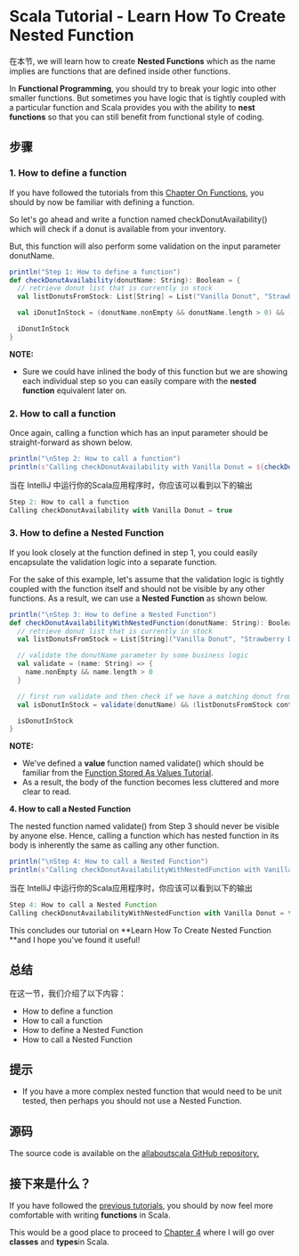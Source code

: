 # Scala Tutorial - Learn How To Create Nested Function


在本节, we will learn how to create **Nested Functions** which as the name implies are functions that are defined inside other functions.

 

In **Functional Programming**, you should try to break your logic into other smaller functions. But sometimes you have logic that is tightly coupled with a particular function and Scala provides you with the ability to **nest functions** so that you can still benefit from functional style of coding.

## 步骤

### 1. How to define a function

If you have followed the tutorials from this [Chapter On Functions](http://allaboutscala.com/tutorials/chapter-3-beginner-tutorial-using-functions-scala/), you should by now be familiar with defining a function.

 

So let's go ahead and write a function named checkDonutAvailability() which will check if a donut is available from your inventory.

 

But, this function will also perform some validation on the input parameter donutName.

```scala
println("Step 1: How to define a function")
def checkDonutAvailability(donutName: String): Boolean = {
  // retrieve donut list that is currently in stock
  val listDonutsFromStock: List[String] = List("Vanilla Donut", "Strawberry Donut", "Plain Donut", "Glazed Donut")

  val iDonutInStock = (donutName.nonEmpty && donutName.length > 0) && (listDonutsFromStock contains donutName)

  iDonutInStock
}

```

**NOTE:**

- Sure we could have inlined the body of this function but we are showing each individual step so you can easily compare with the **nested function** equivalent later on.

### 2. How to call a function

Once again, calling a function which has an input parameter should be straight-forward as shown below.

```scala
println("\nStep 2: How to call a function")
println(s"Calling checkDonutAvailability with Vanilla Donut = ${checkDonutAvailability("Vanilla Donut")}")

```

当在 IntelliJ 中运行你的Scala应用程序时，你应该可以看到以下的输出

```scala
Step 2: How to call a function
Calling checkDonutAvailability with Vanilla Donut = true

```

 

### 3. How to define a Nested Function

If you look closely at the function defined in step 1, you could easily encapsulate the validation logic into a separate function.

 

For the sake of this example, let's assume that the validation logic is tightly coupled with the function itself and should not be visible by any other functions. As a result, we can use a **Nested Function** as shown below.

```scala
println("\nStep 3: How to define a Nested Function")
def checkDonutAvailabilityWithNestedFunction(donutName: String): Boolean = {
  // retrieve donut list that is currently in stock
  val listDonutsFromStock = List[String]("Vanilla Donut", "Strawberry Donut", "Plain Donut", "Glazed Donut")

  // validate the donutName parameter by some business logic
  val validate = (name: String) => {
    name.nonEmpty && name.length > 0
  }

  // first run validate and then check if we have a matching donut from our list
  val isDonutInStock = validate(donutName) && (listDonutsFromStock contains donutName)

  isDonutInStock
}

```

**NOTE:**

- We've defined a **value** function named validate() which should be familiar from the [Function Stored As Values Tutorial](http://allaboutscala.com/tutorials/chapter-3-beginner-tutorial-using-functions-scala/scala-tutorial-learn-create-val-function-val-vs-def/).
- As a result, the body of the function becomes less cluttered and more clear to read.

**4. How to call a Nested Function**

The nested function named validate() from Step 3 should never be visible by anyone else. Hence, calling a function which has nested function in its body is inherently the same as calling any other function.

```scala
println("\nStep 4: How to call a Nested Function")
println(s"Calling checkDonutAvailabilityWithNestedFunction with Vanilla Donut = ${checkDonutAvailabilityWithNestedFunction("Vanilla Donut")}")

```

当在 IntelliJ 中运行你的Scala应用程序时，你应该可以看到以下的输出

```scala
Step 4: How to call a Nested Function
Calling checkDonutAvailabilityWithNestedFunction with Vanilla Donut = true

```

This concludes our tutorial on **Learn How To Create Nested Function **and I hope you've found it useful!


## 总结

在这一节，我们介绍了以下内容：

- How to define a function
- How to call a function
- How to define a Nested Function
- How to call a Nested Function

## 提示

- If you have a more complex nested function that would need to be unit tested, then perhaps you should not use a Nested Function.

## 源码

The source code is available on the [allaboutscala GitHub repository.](https://github.com/nadimbahadoor/allaboutscala)

 

## 接下来是什么？

If you have followed the [previous tutorials](http://allaboutscala.com/tutorials/chapter-3-beginner-tutorial-using-functions-scala/), you should by now feel more comfortable with writing **functions** in Scala.

 

This would be a good place to proceed to [Chapter 4](http://allaboutscala.com/tutorials/chapter-3-beginner-tutorial-using-classes-scala/) where I will go over **classes** and **types**in Scala.
